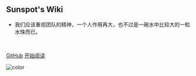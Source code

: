 <!-- _coverpage.md -->

<img src="https://knowledgeimagebed.oss-cn-hangzhou.aliyuncs.com/img/202207021619264.ico" alt="" style="border-radius: 100px;">

<br>

## Sunspot's Wiki

- 我们应该重视团队的精神，一个人作用再大，也不过是一碗水中比较大的一粒水珠而已。

<br>

[GitHub](https://github.com/xuliyaheizi)
[开始阅读](/README.md)

![color](#fff)

